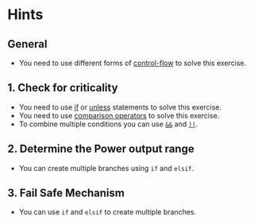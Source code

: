 # Hints

## General

- You need to use different forms of [control-flow][control-flow] to solve this exercise.

## 1. Check for criticality

- You need to use [if][if] or [unless][unless] statements to solve this exercise.
- You need to use [comparison operators][equality-and-comparison] to solve this exercise.
- To combine multiple conditions you can use [`&&`][and] and [`||`][or].

## 2. Determine the Power output range

- You can create multiple branches using `if` and `elsif`.

## 3. Fail Safe Mechanism

- You can use `if` and `elsif` to create multiple branches.

[and]: https://crystal-lang.org/reference/latest/syntax_and_semantics/and.html
[or]: https://crystal-lang.org/reference/latest/syntax_and_semantics/or.html
[if]: https://crystal-lang.org/reference/latest/syntax_and_semantics/if.html
[unless]: https://crystal-lang.org/reference/latest/syntax_and_semantics/unless.html
[equality-and-comparison]: https://crystal-lang.org/reference/latest/syntax_and_semantics/operators.html#equality-and-comparison
[control-flow]: https://crystal-lang.org/reference/latest/tutorials/basics/50_control_flow.html
